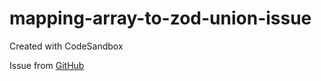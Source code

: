# mapping-array-to-zod-union-issue

Created with CodeSandbox

Issue from [GitHub](https://github.com/colinhacks/zod/issues/831)
